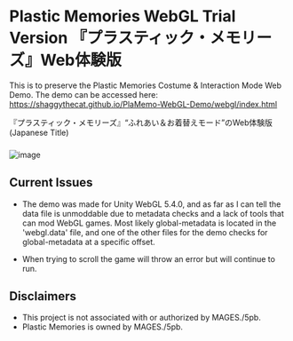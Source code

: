 # Plastic Memories WebGL Trial Version 『プラスティック・メモリーズ』Web体験版
This is to preserve the Plastic Memories Costume & Interaction Mode Web Demo.
The demo can be accessed here: https://shaggythecat.github.io/PlaMemo-WebGL-Demo/webgl/index.html

『プラスティック・メモリーズ』“ふれあい＆お着替えモード”のWeb体験版 (Japanese Title)
###
![image](https://user-images.githubusercontent.com/110912092/219759091-a48a26bf-c601-4555-b37f-6d4f7339e1ea.png)

## Current Issues
- The demo was made for Unity WebGL 5.4.0, and as far as I can tell the data file is unmoddable due to metadata checks and a lack of tools that
can mod WebGL games. Most likely global-metadata is located in the 'webgl.data' file, and one of the other files for the demo checks for global-metadata
at a specific offset.

- When trying to scroll the game will throw an error but will continue to run.

## Disclaimers
- This project is not associated with or authorized by MAGES./5pb. 
- Plastic Memories is owned by MAGES./5pb.
